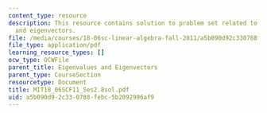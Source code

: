 ```yaml
---
content_type: resource
description: This resource contains solution to problem set related to eigenvalues
  and eigenvectors.
file: /media/courses/18-06sc-linear-algebra-fall-2011/a5b090d92c330788febc5b2092906af9_MIT18_06SCF11_Ses2.8sol.pdf
file_type: application/pdf
learning_resource_types: []
ocw_type: OCWFile
parent_title: Eigenvalues and Eigenvectors
parent_type: CourseSection
resourcetype: Document
title: MIT18_06SCF11_Ses2.8sol.pdf
uid: a5b090d9-2c33-0788-febc-5b2092906af9
---
```

